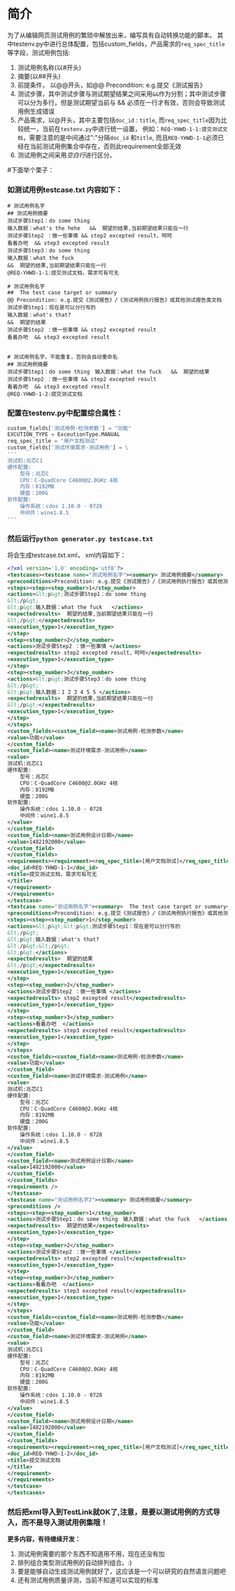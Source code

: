 
# 简介
为了从编辑网页测试用例的繁琐中解放出来，编写具有自动转换功能的脚本。
其中testenv.py中进行总体配置，包括custom_fields，产品需求的`req_spec_title`等字段，测试用例包括:
1. 测试用例名称(以#开头)
2. 摘要(以##开头)
3. 前提条件， 以@@开头，如@@ Precondition: e.g.提交《测试报告》
4. 测试步骤，其中测试步骤与测试期望结果之间采用`&&`作为分割；其中测试步骤可以分为多行，但是测试期望当前与 && 必须在一行才有效，否则会导致测试用例生成错误
5. 产品需求，以@开头，其中主要包括`doc_id：title`, 而`req_spec_title`因为比较统一，当前在`testenv.py`中进行统一设置，
例如：`REQ-YHWD-1-1:提交测试文档`，需要注意的是中间通过":"分隔`doc_id` 和`title`, 而且`REQ-YHWD-1-1`必须已经在当前测试用例集合中存在，否则此requirement全部无效
6. 测试用例之间采用*空白行*进行区分。

#下面举个栗子：
### 如测试用例testcase.txt 内容如下：

```
# 测试用例名字
## 测试用例摘要
测试步骤Step1：do some thing　
输入数据：what's the hehe   &&  期望的结果,当前期望结果只能在一行
测试步骤Step2 ：做一些事情 && step2 excepted result，呵呵
看着办吧  && step3 excepted result
测试步骤Step3：do some thing　
输入数据：what the fuck   
&&  期望的结果,当前期望结果只能在一行
@REQ-YHWD-1-1:提交测试文档，需求可有可无

# 测试用例名字
##  The test case target or summary
@@ Precondition: e.g.提交《测试报告》/《测试用例执行报告》或其他测试报告类文档
测试步骤Step1：现在是可以分行写的
输入数据：what's that?
&&  期望的结果
测试步骤Step2 ：做一些事情 && step2 excepted result
看着办吧  && step3 excepted result


# 测试用例名字，不能重复，否则会自动重命名
## 测试用例摘要
测试步骤Step1：do some thing　输入数据：what the fuck   &&  期望的结果
测试步骤Step2 ：做一些事情 && step2 excepted result
看着办吧  && step3 excepted result
@REQ-YHWD-1-2:提交测试文档
```

### 配置在testenv.py中配置综合属性：

```python
custom_fields['测试用例-检测参数'] = "功能"
EXCUTION_TYPE = ExceutionType.MANUAL
req_spec_title = "用户文档测试"
custom_fields['测试环境需求-测试用例'] = \
'''
测试机:兆芯C1  
硬件配置:
    型号：兆芯C 
    CPU：C-QuadCore C4600@2.0GHz 4核 
    内存：8192MB
    硬盘：200G     
软件配置:
    操作系统：cdos 1.10.0 - 0728 
    中间件：wine1.8.5
'''
```


### 然后运行`python generator.py testcase.txt`
将会生成testcase.txt.xml， xml内容如下：

```xml
<?xml version='1.0' encoding='utf8'?>
<testcases><testcase name="测试用例名字"><summary> 测试用例摘要</summary>
<preconditions>Precondition: e.g.提交《测试报告》/《测试用例执行报告》或其他测试报告类文档</preconditions>
<steps><step><step_number>1</step_number>
<actions>&lt;p&gt;测试步骤Step1：do some thing　
&lt;/p&gt;
&lt;p&gt;输入数据：what the fuck   </actions>
<expectedresults>  期望的结果,当前期望结果只能在一行
&lt;/p&gt;</expectedresults>
<execution_type>1</execution_type>
</step>
<step><step_number>2</step_number>
<actions>测试步骤Step2 ：做一些事情 </actions>
<expectedresults> step2 excepted result，呵呵</expectedresults>
<execution_type>1</execution_type>
</step>
<step><step_number>3</step_number>
<actions>&lt;p&gt;测试步骤Step3：do some thing　
&lt;/p&gt;
&lt;p&gt;输入数据：1 2 3 4 5 5 </actions>
<expectedresults>  期望的结果,当前期望结果只能在一行
&lt;/p&gt;</expectedresults>
<execution_type>1</execution_type>
</step>
</steps>
<custom_fields><custom_field><name>测试用例-检测参数</name>
<value>功能</value>
</custom_field>
<custom_field><name>测试环境需求-测试用例</name>
<value>
测试机:兆芯C1  
硬件配置:
    型号：兆芯C 
    CPU：C-QuadCore C4600@2.0GHz 4核 
    内存：8192MB
    硬盘：200G     
软件配置:
    操作系统：cdos 1.10.0 - 0728 
    中间件：wine1.8.5
</value>
</custom_field>
<custom_field><name>测试用例设计日期</name>
<value>1482192000</value>
</custom_field>
</custom_fields>
<requirements><requirement><req_spec_title>[用户文档测试]</req_spec_title>
<doc_id>REQ-YHWD-1-1</doc_id>
<title>提交测试文档，需求可有可无
</title>
</requirement>
</requirements>
</testcase>
<testcase name="测试用例名字"><summary>  The test case target or summary</summary>
<preconditions>Precondition: e.g.提交《测试报告》/《测试用例执行报告》或其他测试报告类文档</preconditions>
<steps><step><step_number>1</step_number>
<actions>&lt;p&gt;&lt;p&gt;测试步骤Step1：现在是可以分行写的
&lt;/p&gt;
&lt;p&gt;输入数据：what's that?
&lt;/p&gt;&lt;/p&gt;
&lt;p&gt;</actions>
<expectedresults>  期望的结果
&lt;/p&gt;</expectedresults>
<execution_type>1</execution_type>
</step>
<step><step_number>2</step_number>
<actions>测试步骤Step2 ：做一些事情 </actions>
<expectedresults> step2 excepted result</expectedresults>
<execution_type>1</execution_type>
</step>
<step><step_number>3</step_number>
<actions>看着办吧  </actions>
<expectedresults> step3 excepted result</expectedresults>
<execution_type>1</execution_type>
</step>
</steps>
<custom_fields><custom_field><name>测试用例-检测参数</name>
<value>功能</value>
</custom_field>
<custom_field><name>测试环境需求-测试用例</name>
<value>
测试机:兆芯C1  
硬件配置:
    型号：兆芯C 
    CPU：C-QuadCore C4600@2.0GHz 4核 
    内存：8192MB
    硬盘：200G     
软件配置:
    操作系统：cdos 1.10.0 - 0728 
    中间件：wine1.8.5
</value>
</custom_field>
<custom_field><name>测试用例设计日期</name>
<value>1482192000</value>
</custom_field>
</custom_fields>
<requirements />
</testcase>
<testcase name="测试用例名字2"><summary> 测试用例摘要</summary>
<preconditions />
<steps><step><step_number>1</step_number>
<actions>测试步骤Step1：do some thing　输入数据：what the fuck   </actions>
<expectedresults>  期望的结果</expectedresults>
<execution_type>1</execution_type>
</step>
<step><step_number>2</step_number>
<actions>测试步骤Step2 ：做一些事情 </actions>
<expectedresults> step2 excepted result</expectedresults>
<execution_type>1</execution_type>
</step>
<step><step_number>3</step_number>
<actions>看着办吧  </actions>
<expectedresults> step3 excepted result</expectedresults>
<execution_type>1</execution_type>
</step>
</steps>
<custom_fields><custom_field><name>测试用例-检测参数</name>
<value>功能</value>
</custom_field>
<custom_field><name>测试环境需求-测试用例</name>
<value>
测试机:兆芯C1  
硬件配置:
    型号：兆芯C 
    CPU：C-QuadCore C4600@2.0GHz 4核 
    内存：8192MB
    硬盘：200G     
软件配置:
    操作系统：cdos 1.10.0 - 0728 
    中间件：wine1.8.5
</value>
</custom_field>
<custom_field><name>测试用例设计日期</name>
<value>1482192000</value>
</custom_field>
</custom_fields>
<requirements><requirement><req_spec_title>[用户文档测试]</req_spec_title>
<doc_id>REQ-YHWD-1-2</doc_id>
<title>提交测试文档
</title>
</requirement>
</requirements>
</testcase>
</testcases>


```
### 然后把xml导入到TestLink就OK了,注意，是要以测试用例的方式导入，而不是导入测试用例集哦！



**更多内容，有待继续开发：**
1. 测试用例需要的那个东西不知道用不用，现在还没有加
2. 排列组合类型测试用例的自动排列组合。:)
3. 要是能够自动生成测试用例就好了，这应该是一个可以研究的自然语言问题吧
4. 还有测试用例质量评测，当前不知道可以实现的标准
